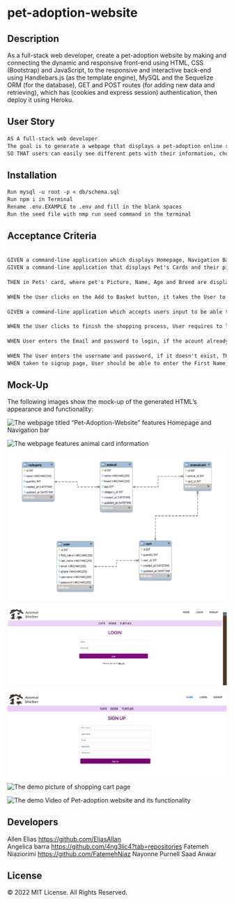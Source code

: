 # pet-adoption-website

## Description
As a full-stack web developer, create a pet-adoption website by making and connecting the dynamic and responsive front-end using HTML, CSS (Bootstrap) and JavaScript, to the responsive and interactive back-end using Handlebars.js (as the template engine), MySQL and the Sequelize ORM (for the database), GET and POST routes (for adding new data and retrieving), which has (cookies and express session) authentication, then deploy it using Heroku.


## User Story

```md
AS A full-stack web developer
The goal is to generate a webpage that displays a pet-adoption online shop.
SO THAT users can easily see different pets with their information, choose their favorite one and by adding the pet to the cart and paying the adoption fee, they adopt it
```


## Installation

```md
Run mysql -u root -p < db/schema.sql
Run npm i in Terminal
Rename .env.EXAMPLE to .env and fill in the blank spaces
Run the seed file with nmp run seed command in the terminal

```
## Acceptance Criteria

```md

GIVEN a command-line application which displays Homepage, Navigation Bar with different functional and responsive buttons for Home, Login, Signup, And different Animal Kind (Dog, Cat, Turtle)
GIVEN a command-line application that displays Pet's Cards and their picture and information 

THEN in Pets' card, where pet's Picture, Name, Age and Breed are displayed, user should be able to see the Add to Basket button

WHEN the User clicks on the Add to Basket button, it takes the User to the Payment page 

GIVEN a command-line application which accepts users input to be able to login or signup in cart page in order to pay and finish the adoption process

WHEN the User clicks to finish the shopping process, User requires to login by entering the Email and password

WHEN User enters the Email and password to login, if the acount already exists, User is able to continue the shopping process

WHEN The User enters the username and password, if it doesn't exist, THEN the page takes the User to the signup page
WHEN taken to signup page, User should be able to enter the First Name, Last Name, Email, Password and Telephone Number in order to signup.

```

## Mock-Up

The following images show the mock-up of the generated HTML’s appearance and functionality:

![ The webpage titled “Pet-Adoption-Website” features Homepage and Navigation bar]()

![ The webpage features animal card information]()

![ The demo picture of the backend directory structure](./public/images/DirectoryPic.png)

![ The demo picture of login page](./public/images/Login.png)

![ The demo picture of signup page](./public/images/Singup.png)

![ The demo picture of shopping cart page]()


![ The demo Video of Pet-adoption website and its functionality]()

## Developers
Allen  Elias         https://github.com/EliasAllan          
Angelica barra       https://github.com/4ng3lic4?tab=repositories
Fatemeh Niaziorimi   https://github.com/FatemehNiaz
Nayonne Purnell
Saad Anwar


## License 
© 2022 MIT License. All Rights Reserved.

